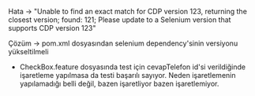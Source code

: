 Hata -> "Unable to find an exact match for CDP version 123, returning the closest version; 
found: 121; Please update to a Selenium version that supports CDP version 123"

Çözüm -> pom.xml dosyasından selenium dependency'sinin versiyonu yükseltilmeli


- CheckBox.feature dosyasında test için cevapTelefon id'si verildiğinde işaretleme yapılmasa da testi başarılı sayıyor.
Neden işaretlemenin yapılamadığı belli değil, bazen işaretliyor bazen işaretlemiyor.
